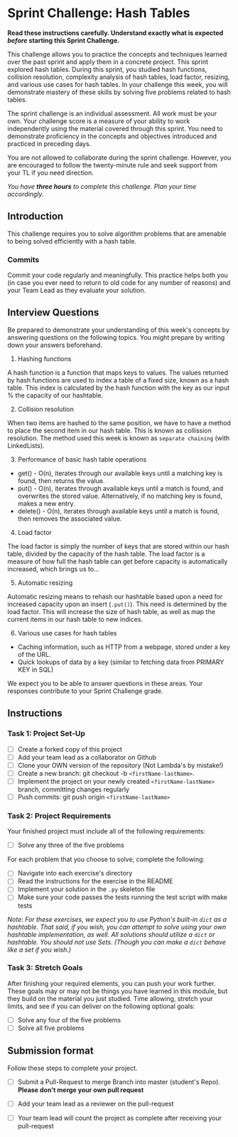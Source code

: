 # Sprint Challenge: Hash Tables

**Read these instructions carefully. Understand exactly what is expected _before_ starting this Sprint Challenge.**

This challenge allows you to practice the concepts and techniques learned over the past sprint and apply them in a concrete project. This sprint explored hash tables. During this sprint, you studied hash functions, collision resolution, complexity analysis of hash tables, load factor, resizing, and various use cases for hash tables. In your challenge this week, you will demonstrate mastery of these skills by solving five problems related to hash tables.

The sprint challenge is an individual assessment. All work must be your own. Your challenge score is a measure of your ability to work independently using the material covered through this sprint. You need to demonstrate proficiency in the concepts and objectives introduced and practiced in preceding days.

You are not allowed to collaborate during the sprint challenge. However, you are encouraged to follow the twenty-minute rule and seek support from your TL if you need direction.

_You have **three hours** to complete this challenge. Plan your time accordingly._

## Introduction

This challenge requires you to solve algorithm problems that are amenable to being solved efficiently with a hash table.

### Commits

Commit your code regularly and meaningfully. This practice helps both you (in case you ever need to return to old code for any number of reasons) and your Team Lead as they evaluate your solution.

## Interview Questions

Be prepared to demonstrate your understanding of this week's concepts by answering questions on the following topics. You might prepare by writing down your answers beforehand.

1. Hashing functions

A hash function is a function that maps keys to values. The values returned by hash functions are used to index a table of a fixed size, known as a hash table. This index is calculated by the hash function with the key as our input % the capacity of our hashtable.

2. Collision resolution

When two items are hashed to the same position, we have to have a method to place the second item in our hash table. This is known as collission resolution. The method used this week is known as `separate chaining` (with LinkedLists).

3. Performance of basic hash table operations

- get() - O(n), iterates through our available keys until a matching key is found, then returns the value.
- put() - O(n), iterates through available keys until a match is found, and overwrites the stored value. Alternatively, if no matching key is found, makes a new entry.
- delete() - O(n), iterates through available keys until a match is found, then removes the associated value.

4. Load factor

The load factor is simply the number of keys that are stored within our hash table, divided by the capacity of the hash table. The load factor is a measure of how full the hash table can get before capacity is automatically increased, which brings us to...

5. Automatic resizing

Automatic resizing means to rehash our hashtable based upon a need for increased capacity upon an insert (`.put()`). This need is determined by the load factor. This will increase the size of hash table, as well as map the current items in our hash table to new indices.

6. Various use cases for hash tables

- Caching information, such as HTTP from a webpage, stored under a key of the URL.
- Quick lookups of data by a key (similar to fetching data from PRIMARY KEY in SQL)

We expect you to be able to answer questions in these areas. Your responses contribute to your Sprint Challenge grade.

## Instructions

### Task 1: Project Set-Up

- [ ] Create a forked copy of this project
- [ ] Add your team lead as a collaborator on Github
- [ ] Clone your OWN version of the repository (Not Lambda's by mistake!)
- [ ] Create a new branch: git checkout -b `<firstName-lastName>`.
- [ ] Implement the project on your newly created `<firstName-lastName>` branch, committing changes regularly
- [ ] Push commits: git push origin `<firstName-lastName>`

### Task 2: Project Requirements

Your finished project must include all of the following requirements:

- [ ] Solve any three of the five problems

For each problem that you choose to solve, complete the following:

- [ ] Navigate into each exercise's directory
- [ ] Read the instructions for the exercise in the README
- [ ] Implement your solution in the `.py` skeleton file
- [ ] Make sure your code passes the tests running the test script with make tests

*Note: For these exercises, we expect you to use Python's built-in `dict` as a hashtable. That said, if you wish, you can attempt to solve using your own hashtable implementation, as well. All solutions should utilize a `dict` or hashtable. You should not use Sets. (Though you can make a `dict` behave like a set if you wish.)*

### Task 3: Stretch Goals

After finishing your required elements, you can push your work further. These goals may or may not be things you have learned in this module, but they build on the material you just studied. Time allowing, stretch your limits, and see if you can deliver on the following optional goals:

- [ ] Solve any four of the five problems
- [ ] Solve all five problems

## Submission format

Follow these steps to complete your project.

- [ ] Submit a Pull-Request to merge <firstName-lastName> Branch into master (student's  Repo). **Please don't merge your own pull request**
- [ ] Add your team lead as a reviewer on the pull-request
- [ ] Your team lead will count the project as complete after receiving your pull-request


